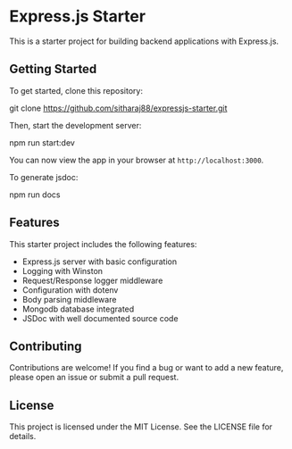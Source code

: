 # Express.js Starter

This is a starter project for building backend applications with Express.js.

## Getting Started

To get started, clone this repository:

git clone https://github.com/sitharaj88/expressjs-starter.git

Then, start the development server:

npm run start:dev

You can now view the app in your browser at `http://localhost:3000`.

To generate jsdoc:

npm run docs

## Features

This starter project includes the following features:

- Express.js server with basic configuration
- Logging with Winston
- Request/Response logger middleware
- Configuration with dotenv
- Body parsing middleware
- Mongodb database integrated
- JSDoc with well documented source code

## Contributing

Contributions are welcome! If you find a bug or want to add a new feature, please open an issue or submit a pull request.

## License

This project is licensed under the MIT License. See the LICENSE file for details.
